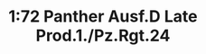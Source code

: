 ---
layout: product
title: "1:72 Panther Ausf.D Late Prod.1./Pz.Rgt.24"
price: "5400" 
desc: "Maketa"
img_path: "/assets/img/DRA60684.webp"
brand: "Dragon"
available: false
special_offer: false
new: false
soon: false
cat: "010000"
subcat: "010600"
subsubcat: "0N/A"
sifra: "DRA60684"
popular: false
spec: false
---
